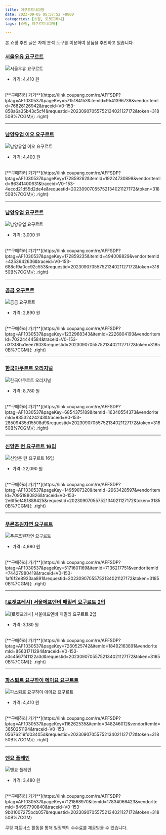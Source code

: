 ```yaml
---
title: 야쿠르트네고왕
date: 2023-09-05 05:57:52 +0800
categories: [쇼핑, 로켓프레시]
tags: [쇼핑, 야쿠르트네고왕]

---
```


본 쇼핑 추천 글은 자체 분석 도구를 이용하여 상품을 추천하고 있습니다.
### [서울우유 요구르트](https://link.coupang.com/re/AFFSDP?lptag=AF1030537&pageKey=5715184153&itemId=9541396736&vendorItemId=76826126942&traceid=V0-153-858a6a35b43c5cf4&requestid=20230907055752134021127172&token=31850B%7CGM)
![서울우유 요구르트](https://ads-partners.coupang.com/image1/cP1LziUY_t4DAVHycFq2ZNRjtuK-pUKuul04XY4vLwscw8ZDBiW8wCdKBCLHQQ3qfa_HVuKEyiBLC5YYZo8MDDUXciSII9ZX22-HcVkmlsGOINvunWsTitar-8gV28NIrujJh2b--O84Am5npHDAbBuP0cP49mOdMr4UrMvbjIh9DYdQ3KJDPeGHpVeAEm2T_u6N9YSWoQ9nTsOfhU9kuHxLPeHDi1ZPPKok0EkqebMzGYGr7Qk_ab0FOCnD3eRNPFmN02zu_tYV2q2X_gsNc60=)
- 가격: 4,410 원
<br>
[**구매하러 가기**](https://link.coupang.com/re/AFFSDP?lptag=AF1030537&pageKey=5715184153&itemId=9541396736&vendorItemId=76826126942&traceid=V0-153-858a6a35b43c5cf4&requestid=20230907055752134021127172&token=31850B%7CGM){: .right}
<br>

---

### [남양유업 이오 요구르트](https://link.coupang.com/re/AFFSDP?lptag=AF1030537&pageKey=172859262&itemId=19224730898&vendorItemId=86341400631&traceid=V0-153-4eccd21d55d2de4e&requestid=20230907055752134021127172&token=31850B%7CGM)
![남양유업 이오 요구르트](https://ads-partners.coupang.com/image1/5VMzOdvFC1B33jfo5SkIBsJjl0R4iOzEy1qN0XpYMWmQQ5b1T82ER4NaBAi4cT3VGtwCRuV_SLR-4eww7jFZmdrpml9e4cIHeYy4tFE3MrBdEjvsudlSgJ0Y419zzqL8WkZyWJmGsunD8xUb-Pr2dv2LYJUhzS4hykCWQ9EZrrIR6PVYpaEXRrGptz-e10IOGbW2kYU8l_lH7lpbiCClm94VSgfQC7bRVEt4uL646B5R31MOmZGLWapYSaqiXD_9O7l5hlFTs_OJv3uIbffYm9fL)
- 가격: 4,400 원
<br>
[**구매하러 가기**](https://link.coupang.com/re/AFFSDP?lptag=AF1030537&pageKey=172859262&itemId=19224730898&vendorItemId=86341400631&traceid=V0-153-4eccd21d55d2de4e&requestid=20230907055752134021127172&token=31850B%7CGM){: .right}
<br>

---

### [남양유업 요구르트](https://link.coupang.com/re/AFFSDP?lptag=AF1030537&pageKey=172859235&itemId=494008829&vendorItemId=4253642636&traceid=V0-153-688cf9a0cc92c553&requestid=20230907055752134021127172&token=31850B%7CGM)
![남양유업 요구르트](https://ads-partners.coupang.com/image1/rQk1S8uUOctr3o-1rSJO_Oglfpfz8COjukv5gHiRY8b5jj3i-LMouMpWXZm8izY4TKw4kTTtpQCnb4LGOremm4TbqV3XisBeH0_QVqaAM5cq456zAz2UkrLv7PCZU02PJWmcjJkwroBLsgvtrCf6SyD8bsLH0B44sZXrKVwj_213o9GB-F4g2I1LpV6tYJhp8LxRSXUHnLKIJ74bqfUdBMSSYU4hHj6t2EjMydj0XCMdrpvXvvgThxGn1W6lrXA-9ZJENFeZlP6_m_95LL8=)
- 가격: 3,000 원
<br>
[**구매하러 가기**](https://link.coupang.com/re/AFFSDP?lptag=AF1030537&pageKey=172859235&itemId=494008829&vendorItemId=4253642636&traceid=V0-153-688cf9a0cc92c553&requestid=20230907055752134021127172&token=31850B%7CGM){: .right}
<br>

---

### [곰곰 요구르트](https://link.coupang.com/re/AFFSDP?lptag=AF1030537&pageKey=1232968343&itemId=2226804193&vendorItemId=70224444584&traceid=V0-153-d3f3f8ba1eee7803&requestid=20230907055752134021127172&token=31850B%7CGM)
![곰곰 요구르트](https://ads-partners.coupang.com/image1/xAYXsVurCOcAlFQSxG4Ti7Iho7IJaq1bDs7VtBjIdcRuLKeI9UfR0r0CTF4s73ZlU2frUuAnItr-cBDvfU1monI3-i-IHBgvp6tzw_6b6SeaJvkY3Sqw0IXJ_6-K1el4V2hhWlypCV3VDHwiA3Oedm8KFl_0PCxklARfuTNFANQXaXd03oEsH7-xbK-VNcScal6uFAAaE3m0_UEvDh53S887meQHqTi4NqmzZ7jZrJs3WO1h1YATzk4-RFmTWrqhR1ztIuDOXCeeQq3BEWAQ)
- 가격: 2,890 원
<br>
[**구매하러 가기**](https://link.coupang.com/re/AFFSDP?lptag=AF1030537&pageKey=1232968343&itemId=2226804193&vendorItemId=70224444584&traceid=V0-153-d3f3f8ba1eee7803&requestid=20230907055752134021127172&token=31850B%7CGM){: .right}
<br>

---

### [한국야쿠르트 오리지널](https://link.coupang.com/re/AFFSDP?lptag=AF1030537&pageKey=6854375189&itemId=16340554373&vendorItemId=83532424243&traceid=V0-153-28509435d15508d9&requestid=20230907055752134021127172&token=31850B%7CGM)
![한국야쿠르트 오리지널](https://ads-partners.coupang.com/image1/0Rl0cXIeSClegOzs0QygnOfxP14y2SviNw5cJusTzNrkbOc4ejYShDLBPNP9NBvMFsl90zYuHICjBQ3XWpvFsC45RnCNNCjuvsdtM5_-IlztlSZDNrCyW_xtdQB1s9mrjotAh3jA6j_YO_T65294qazyInb_ghHBI6I0SgleZiqZ1crXXy8yRmvyTcgE1md844dBlqAQWmnSJaJ9FWD_WHqaSZDiLBZhZ2dtAc_CXjQNDtAK2rqoJWiNOrTD9fx0VSmbGjRDs69RmF--VRWBlQQ=)
- 가격: 8,780 원
<br>
[**구매하러 가기**](https://link.coupang.com/re/AFFSDP?lptag=AF1030537&pageKey=6854375189&itemId=16340554373&vendorItemId=83532424243&traceid=V0-153-28509435d15508d9&requestid=20230907055752134021127172&token=31850B%7CGM){: .right}
<br>

---

### [신앙촌 런 요구르트 16입](https://link.coupang.com/re/AFFSDP?lptag=AF1030537&pageKey=1495907320&itemId=2963428597&vendorItemId=70951880826&traceid=V0-153-2e6f5ef481888425&requestid=20230907055752134021127172&token=31850B%7CGM)
![신앙촌 런 요구르트 16입](https://ads-partners.coupang.com/image1/wgyIj8KKrerWTtRQwi5A6MriOVq_y-hWRe2S6RmpM-UXfsj67za4uWAxQBIm8uRNgCQkcN0EU_7EW3kM72IrkHwR56XxWJGJatW5Y2BQ7Glu3KFKXjkFAEt43a0kU7MzpNyH57d1kg0HYfzcSYrPZoXhsQOh2IhQQsUXXOvHR-PjQyoqlVRxwDKepegCLFRglERx1bT_xcmLe6Ch7dkuGeZ712Zi0wZYrb9CgKisWO5kKh88XvcPMtEuSG7cgQkPr28BXaw6k3RklU_IZKtF7w==)
- 가격: 22,090 원
<br>
[**구매하러 가기**](https://link.coupang.com/re/AFFSDP?lptag=AF1030537&pageKey=1495907320&itemId=2963428597&vendorItemId=70951880826&traceid=V0-153-2e6f5ef481888425&requestid=20230907055752134021127172&token=31850B%7CGM){: .right}
<br>

---

### [푸른초원자연 요구르트](https://link.coupang.com/re/AFFSDP?lptag=AF1030537&pageKey=5171601169&itemId=7136217751&vendorItemId=74427980419&traceid=V0-153-1af6f2e8923aa891&requestid=20230907055752134021127172&token=31850B%7CGM)
![푸른초원자연 요구르트](https://ads-partners.coupang.com/image1/5CaQaI_hqWLndkea5KoxLKQyh6EL1d0BXVxlcWYGLk4jqBHmirY9-cYk79dfpb3FrfEkLEyonP2Q07sywk5Oh_3mhe2oPeaGi9dKR0M9vK8H_6z5zEv8JTi1uYFbk2Tdleahq4_cqZx2jSC0uWOggVLNlwXJj6uG04Jq8CwnW2NS7epiH6THVF9_AfSP9blCB_caRDsvwwJk-bcr-RJm949IObpDUO56GkSjwwf1-L424YRFzJ_Oh1pN8CgSA65uCmW71nxZXN9hTUn0ia4qYw==)
- 가격: 4,980 원
<br>
[**구매하러 가기**](https://link.coupang.com/re/AFFSDP?lptag=AF1030537&pageKey=5171601169&itemId=7136217751&vendorItemId=74427980419&traceid=V0-153-1af6f2e8923aa891&requestid=20230907055752134021127172&token=31850B%7CGM){: .right}
<br>

---

### [[로켓프레시] 서울에프엔비 패밀리 요구르트 2입](https://link.coupang.com/re/AFFSDP?lptag=AF1030537&pageKey=7260525742&itemId=18492163891&vendorItemId=85631711294&traceid=V0-153-a0c4567f41122a3d&requestid=20230907055752134021127172&token=31850B%7CGM)
![[로켓프레시] 서울에프엔비 패밀리 요구르트 2입](https://ads-partners.coupang.com/image1/Uy89xMc1k1pXVL6aU2SoyhjBIFknK0mEVfNTxcxQf0GgBtHx_WVF637tu6dfTYsgRosGzYFuLq2Wj81V0xXL-XGNKWNwdHDKh0hoDblskm6Dv9FtKwXdl5zjKzNcvwY_XDO6PG4WMMtnO7dgE8VkL7F9grER9YO5bChhMF3l0VhklaMa0fKOlnmQecrIP5H1KeYyEFFHUbnyi8PSu47faRsjzlhyho3YGURGPAGvDDcmksSz6YzMiRCB8w-e013j7vVOjFJXnDIssU9tVer94bs=)
- 가격: 3,180 원
<br>
[**구매하러 가기**](https://link.coupang.com/re/AFFSDP?lptag=AF1030537&pageKey=7260525742&itemId=18492163891&vendorItemId=85631711294&traceid=V0-153-a0c4567f41122a3d&requestid=20230907055752134021127172&token=31850B%7CGM){: .right}
<br>

---

### [파스퇴르 요구하이 에이요 요구르트](https://link.coupang.com/re/AFFSDP?lptag=AF1030537&pageKey=116262535&itemId=348246012&vendorItemId=3850251194&traceid=V0-153-05676219fd03405d&requestid=20230907055752134021127172&token=31850B%7CGM)
![파스퇴르 요구하이 에이요 요구르트](https://ads-partners.coupang.com/image1/z3mzWW68y1XNfB6jz3YKOkUxZzJtXCxlPUch_a6nBjzNMxGLrohDrbM5z56IKVMVg7ZNYX1Lx4B_YY4BKerVxab8xJs22kMbyoP6NZe6c688ZSRjNvPhZNg7pKCdUV_m4SobGFF26tMFucZtuJvT1B43tjiRmAGbSPXCWgY0uuzWPxZoKzhM7yF0JUn1FQt5j43oyWEqmV2pH8IGWYi4gRO1NCOWCWPhisXVBhXvY6nbofbup77ry3ocg22ek5nAgB_kqurQvtuFSWJPWJr9)
- 가격: 4,410 원
<br>
[**구매하러 가기**](https://link.coupang.com/re/AFFSDP?lptag=AF1030537&pageKey=116262535&itemId=348246012&vendorItemId=3850251194&traceid=V0-153-05676219fd03405d&requestid=20230907055752134021127172&token=31850B%7CGM){: .right}
<br>

---

### [엔요 플레인](https://link.coupang.com/re/AFFSDP?lptag=AF1030537&pageKey=7121868970&itemId=17834066423&vendorItemId=84997790840&traceid=V0-153-9b01007275bcb057&requestid=20230907055752134021127172&token=31850B%7CGM)
![엔요 플레인](https://ads-partners.coupang.com/image1/CrMv7Byn-oTMGPYrClwkq2kaVdkvQN9YPTUU9z9b09HOYfaDqj64PziHiHRT1n2ZUUjlkVSZ_j5zARO8coEQoxHe-jw0e01H-QyYV-BifY9dWq24CANlcIRHPTMrihOghzrUEwB11RDuH8tDr1tcJylhFbyNitYXan49KhoS0hlytP7QyxTkBFgdNFCM88j5YcXUJT657PeDvsrU-d-UzQ_lYe-ffs3hpxv2Q29yHJAK9gMKCAK69MKIlAAWfhZwbv9p3hoBpm4-Q4TVUInKTw==)
- 가격: 3,480 원
<br>
[**구매하러 가기**](https://link.coupang.com/re/AFFSDP?lptag=AF1030537&pageKey=7121868970&itemId=17834066423&vendorItemId=84997790840&traceid=V0-153-9b01007275bcb057&requestid=20230907055752134021127172&token=31850B%7CGM)


쿠팡 파트너스 활동을 통해 일정액의 수수료를 제공받을 수 있습니다.

